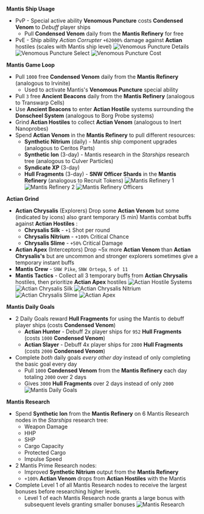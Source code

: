 __Mantis Ship Usage__
- PvP - Special active ability **Venomous Puncture** costs **Condensed Venom** to _Debuff_ player ships
    - Pull **Condensed Venom** daily from the **Mantis Refinery** for free
- PvE - Ship ability _Actian Corrupter_ `+62000%` damage against **Actian** hostiles (scales with Mantis ship level)
![Venomous Puncture Details](res/venomous-puncture-details.jpg)
![Venomous Puncture Select](res/venomous-puncture-select.jpg)
![Venomous Puncture Cost](res/venomous-puncture-cost.jpg)

__Mantis Game Loop__
- Pull `1000` free **Condensed Venom** daily from the **Mantis Refinery** (analogous to Irvinite)
    - Used to activate Mantis's **Venomous Puncture** special ability
- Pull `3` free **Ancient Beacons** daily from the **Mantis Refinery** (analogous to Transwarp Cells)
- Use **Ancient Beacons** to enter **Actian Hostile** systems surrounding the **Donscheel System** (analogous to Borg Probe systems)
- Grind **Actian Hostiles** to collect **Actian Venom**  (analogous to Inert Nanoprobes)
- Spend **Actian Venom** in the **Mantis Refinery** to pull different resources:
    - **Synthetic Nitrium** (daily) - Mantis ship component upgrades (analogous to Ceritos Parts)
    - **Synthetic Ion** (3-day) - Mantis research in the _Starships_ research tree (analogous to Culver Particles)
    - **Syndicate XP** (3-day)
    - **Hull Fragments** (3-day) - **SNW Officer Shards** in the **Mantis Refinery** (analogous to Recruit Tokens)
![Mantis Refinery 1](res/mantis-refinery-1.jpg)
![Mantis Refinery 2](res/mantis-refinery-2.jpg)
![Mantis Refinery Officers](res/mantis-refinery-officers.jpg)

__Actian Grind__
- **Actian Chrysalis** (Explorers) Drop some **Actian Venom** but some (indicated by icons) also grant temporary (5 min) Mantis combat buffs against **Actian Hostiles** :
    - **Chrysalis Silk** - `+1` Shot per round
    - **Chrysalis Nitrium** - `+100%` Critical Chance
    - **Chrysalis Slime** - `+50%` Critical Damage
- **Actian Apex** (Interceptors) Drop ~5x more **Actian Venom** than **Actian Chrysalis's** but are uncommon and stronger
 explorers sometimes give a temporary instant buffs
- **Mantis Crew** - `SNW Pike`, `SNW Ortega`, `5 of 11`
- **Mantis Tactics** - Collect all 3 temporary buffs from **Actian Chrysalis** hostiles, then prioritize **Actian Apex** hostiles
![Actian Hostile Systems](res/actian-hostile-systems.jpg)
![Actian Chrysalis Silk](res/actian-chrysalis-silk.jpg)
![Actian Chrysalis Nitrium](res/actian-chrysalis-nitrium.jpg)
![Actian Chrysalis Slime](res/actian-chrysalis-slime.jpg)
![Actian Apex](res/actian-apex.jpg)

__Mantis Daily Goals__
- 2 Daily Goals reward **Hull Fragments** for using the Mantis to debuff player ships (costs **Condensed Venom**)
    - **Actian Hunter** - Debuff 2x player ships for `952` **Hull Fragments** (costs `1000` **Condensed Venom**) 
    - **Actian Slayer** - Debuff 4x player ships for `2800` **Hull Fragments** (costs `2000` **Condensed Venom**)
- Complete _both_ daily goals _every other day_ instead of only completing the basic goal every day
    - Pull `1000` **Condensed Venom** from the **Mantis Refinery** each day totaling  `2000` over 2 days
    - Gives `3000` **Hull Fragments** over 2 days instead of only `2000`
![Mantis Daily Goals](res/mantis-daily-goals.jpg)

__Mantis Research__
- Spend **Synthetic Ion** from the **Mantis Refinery** on 6 Mantis Research nodes in the _Starships_ research tree:
    - Weapon Damage
    - HHP
    - SHP
    - Cargo Capacity
    - Protected Cargo
    - Impulse Speed
- 2 Mantis Prime Research nodes:
    - Improved **Synthetic Nitrium** output from the **Mantis Refinery**
    - `+100%` **Actian Venom** drops from **Actian Hostiles** with the Mantis
- Complete Level 1 of all Mantis Research nodes to receive the largest bonuses before researching higher levels.
    - Level 1 of each Mantis Research node grants a large bonus with subsequent levels granting smaller bonuses
![Mantis Research](res/mantis-research.jpg)

